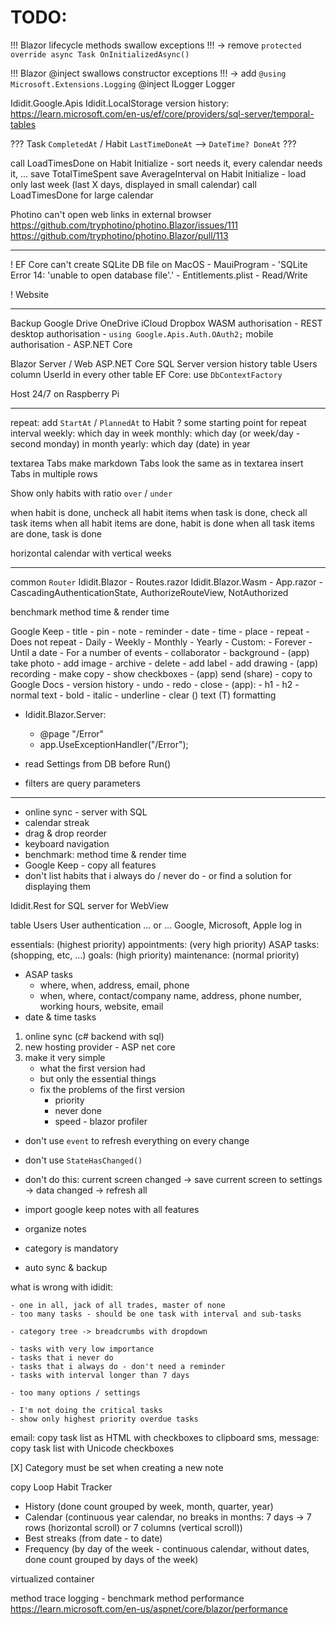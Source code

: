# TODO:

!!! Blazor lifecycle methods swallow exceptions !!! -> remove `protected override async Task OnInitializedAsync()`

!!! Blazor @inject swallows constructor exceptions !!! -> add `@using Microsoft.Extensions.Logging` @inject ILogger Logger

Ididit.Google.Apis
Ididit.LocalStorage
version history: https://learn.microsoft.com/en-us/ef/core/providers/sql-server/temporal-tables

??? Task `CompletedAt` / Habit `LastTimeDoneAt` --> `DateTime? DoneAt` ???

call LoadTimesDone on Habit Initialize - sort needs it, every calendar needs it, ...
	save TotalTimeSpent
	save AverageInterval
	on Habit Initialize - load only last week (last X days, displayed in small calendar)
	call LoadTimesDone for large calendar

Photino can't open web links in external browser
	https://github.com/tryphotino/photino.Blazor/issues/111
	https://github.com/tryphotino/photino.Blazor/pull/113

---------------------------------------------------------------------------------------------------

! EF Core can't create SQLite DB file on MacOS - MauiProgram - 'SQLite Error 14: 'unable to open database file'.' - Entitlements.plist - Read/Write

! Website

---------------------------------------------------------------------------------------------------

Backup
	Google Drive
	OneDrive
	iCloud
	Dropbox
		WASM authorisation - REST
		desktop authorisation - `using Google.Apis.Auth.OAuth2;`
		mobile authorisation - ASP.NET Core

Blazor Server / Web
	ASP.NET Core
	SQL Server
	version history
	table Users
	column UserId in every other table
	EF Core: use `DbContextFactory`

Host 24/7 on Raspberry Pi

---------------------------------------------------------------------------------------------------

repeat:
	add `StartAt` / `PlannedAt` to Habit ? some starting point for repeat interval
	weekly: which day in week
	monthly: which day (or week/day - second monday) in month
	yearly: which day (date) in year

textarea Tabs
	make markdown Tabs look the same as in textarea
	insert Tabs in multiple rows

Show only habits with ratio `over` / `under`

when habit is done, uncheck all habit items
when task is done, check all task items
when all habit items are done, habit is done
when all task items are done, task is done

horizontal calendar with vertical weeks

---------------------------------------------------------------------------------------------------

common `Router`
	Ididit.Blazor - Routes.razor
	Ididit.Blazor.Wasm - App.razor - CascadingAuthenticationState, AuthorizeRouteView, NotAuthorized

benchmark method time & render time

Google Keep
	- title
	- pin
	- note
	- reminder
		- date
		- time
		- place
		- repeat
			- Does not repeat
			- Daily
			- Weekly
			- Monthly
			- Yearly
			- Custom:
				- Forever
				- Until a date
				- For a number of events
	- collaborator
	- background
	- (app) take photo
	- add image
	- archive
	- delete
	- add label
	- add drawing
	- (app) recording
	- make copy
	- show checkboxes
	- (app) send (share)
	- copy to Google Docs
	- version history
	- undo
	- redo
	- close
	- (app):
		- h1
		- h2
		- normal text
		- bold
		- italic
		- underline
		- clear (\) text (T) formatting

- Ididit.Blazor.Server:
	- @page "/Error"
	- app.UseExceptionHandler("/Error");

- read Settings from DB before Run()

- filters are query parameters

---------------------------------------------------------------------------------------------------

- online sync - server with SQL
- calendar streak
- drag & drop reorder
- keyboard navigation
- benchmark: method time & render time
- Google Keep - copy all features
- don't list habits that i always do / never do - or find a solution for displaying them

Ididit.Rest for SQL server for WebView

table Users
	User authentication
	... or ...
	Google, Microsoft, Apple log in

essentials: (highest priority)
appointments: (very high priority)
ASAP tasks: (shopping, etc, ...)
goals: (high priority)
maintenance: (normal priority)

- ASAP tasks
	- where, when, address, email, phone
	- when, where, contact/company name, address, phone number, working hours, website, email
- date & time tasks

1. online sync (c# backend with sql)
2. new hosting provider - ASP net core
3. make it very simple
	- what the first version had
	- but only the essential things
	- fix the problems of the first version
		- priority
		- never done
		- speed - blazor profiler

- don't use `event` to refresh everything on every change
- don't use `StateHasChanged()`
- don't do this: current screen changed -> save current screen to settings -> data changed -> refresh all

- import google keep notes with all features
- organize notes
- category is mandatory
- auto sync & backup

what is wrong with ididit:

	- one in all, jack of all trades, master of none
	- too many tasks - should be one task with interval and sub-tasks

	- category tree -> breadcrumbs with dropdown

	- tasks with very low importance
	- tasks that i never do
	- tasks that i always do - don't need a reminder
	- tasks with interval longer than 7 days

	- too many options / settings

	- I'm not doing the critical tasks
	- show only highest priority overdue tasks

email: copy task list as HTML with checkboxes to clipboard
sms, message: copy task list with Unicode checkboxes

[X] Category must be set when creating a new note

copy Loop Habit Tracker
- History (done count grouped by week, month, quarter, year)
- Calendar (continuous year calendar, no breaks in months: 7 days -> 7 rows (horizontal scroll) or 7 columns (vertical scroll))
- Best streaks (from date - to date)
- Frequency (by day of the week - continuous calendar, without dates, done count grouped by days of the week)

virtualized container

method trace logging - benchmark method performance
https://learn.microsoft.com/en-us/aspnet/core/blazor/performance
